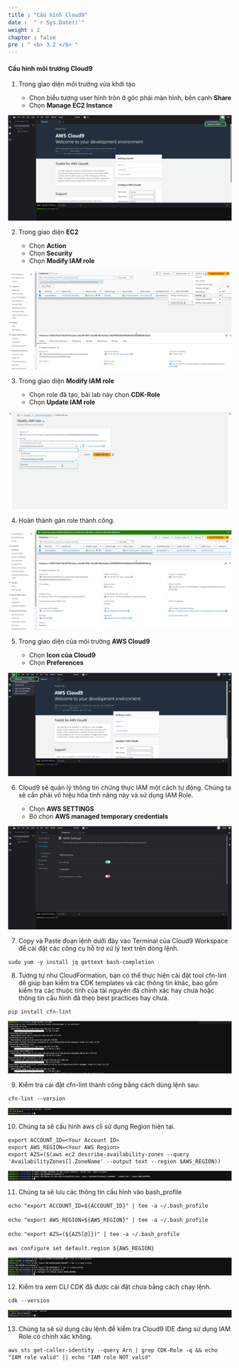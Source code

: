 ```yaml
---
title : "Cấu hình Cloud9"
date :  "`r Sys.Date()`" 
weight : 2
chapter : false
pre : " <b> 3.2 </b> "
---
```

 
#### Cấu hình môi trường Cloud9

1. Trong giao diện môi trường vừa khởi tạo

   - Chọn biểu tượng user hình tròn ở góc phải màn hình, bên cạnh **Share**
   - Chọn **Manage EC2 Instance**

![alt text](<Blank diagram - Page 2.png>)

2. Trong giao diện **EC2**

   - Chọn **Action**
   - Chọn **Security**
   - Chọn **Modify IAM role**

![alt text](<Blank diagram - Page 3 (1).png>)

3. Trong giao diện **Modify IAM role**

   - Chọn role đã tạo, bài lab này chọn **CDK-Role**
   - Chọn **Update IAM role**

![alt text](<Blank diagram - Page 3 (3).png>)

4. Hoàn thành gán role thành công.

![alt text](image-3.png)

5. Trong giao diện của môi trường **AWS Cloud9**

   - Chọn **Icon của Cloud9**
   - Chọn **Preferences**

![alt text](<Blank diagram - Page 2 (1).png>)

6. Cloud9 sẽ quản lý thông tin chứng thực IAM một cách tự động. Chúng ta sẽ cần phải vô hiệu hóa tính năng này và sử dụng IAM Role.

   - Chọn **AWS SETTINGS**
   - Bỏ chọn **AWS managed temporary credentials**

![alt text](image-5.png)

7. Copy và Paste đoạn lệnh dưới đây vào Terminal của Cloud9 Workspace để cài đặt các công cụ hỗ trợ xử lý text trên dòng lệnh.

```
sudo yum -y install jq gettext bash-completion 
```

8. Tương tự như CloudFormation, bạn có thể thực hiện cài đặt tool cfn-lint để giúp bạn kiểm tra CDK templates và các thông tin khác, bao gồm kiểm
tra các thuộc tính của tài nguyên đã chính xác hay chưa hoặc thông tin
cấu hình đã theo best practices hay chưa.

```
pip install cfn-lint
```

![alt text](image-6.png)

9. Kiểm tra cài đặt cfn-lint thành công bằng cách dùng lệnh sau:

```
cfn-lint --version
```

![alt text](image-7.png)

10. Chúng ta sẽ cấu hình aws cli sử dụng Region hiện tại.

```
export ACCOUNT_ID=<Your Account ID>
export AWS_REGION=<Your AWS Region>
export AZS=($(aws ec2 describe-availability-zones --query 'AvailabilityZones[].ZoneName' --output text --region $AWS_REGION))
```

![alt text](image-8.png)

11. Chúng ta sẽ lưu các thông tin cấu hình vào bash_profile

```
echo "export ACCOUNT_ID=${ACCOUNT_ID}" | tee -a ~/.bash_profile 

echo "export AWS_REGION=${AWS_REGION}" | tee -a ~/.bash_profile                                                                                                                           

echo "export AZS=(${AZS[@]})" | tee -a ~/.bash_profile                                                                                                                                    

aws configure set default.region ${AWS_REGION}
``` 

![alt text](image-12.png)

12. Kiểm tra xem CLI CDK đã được cài đặt chưa bằng cách chạy lệnh.

```
cdk --version
```

![alt text](image-13.png)

13. Chúng ta sẽ sử dụng câu lệnh để kiểm tra Cloud9 IDE đang sử dụng IAM Role có chính xác không.

```
aws sts get-caller-identity --query Arn | grep CDK-Role -q && echo "IAM role valid" || echo "IAM role NOT valid"
```
